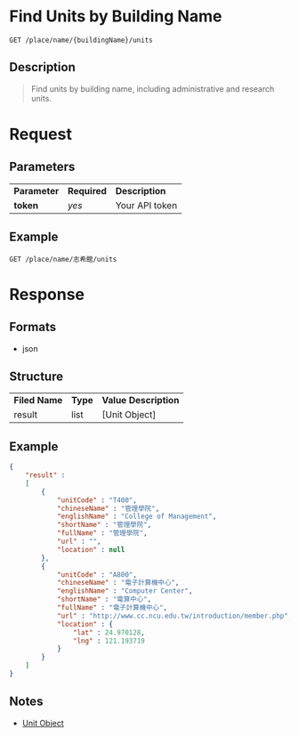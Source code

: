 # Find Units by Building Name

```
GET /place/name/{buildingName}/units
```

## Description
> Find units by building name, including administrative and research units.

# Request
## Parameters
<table>
  <tr>
    <td><b>Parameter</b></td>
    <td><b><b>Required</b></b></td>
    <td><b>Description</b></td>
  </tr>
  <tr>
    <td><b>token</b></td>
    <td><i>yes</i></td>
    <td>Your API token</td>
  </tr>
</table>

## Example
```
GET /place/name/志希館/units
```

# Response

## Formats
- json

## Structure
<table>
    <tr>
		<td><b>Filed Name</b></td>
		<td><b>Type</b></td>
		<td><b>Value Description</b></td>
	</tr>
    <tr>
        <td>result</td>
        <td>list</td>
        <td>[Unit Object]</td>
    </tr>
</table>

## Example
```json
{
	"result" : 
	[
		{
			"unitCode" : "T400",
			"chineseName" : "管理學院",
			"englishName" : "College of Management",
			"shortName" : "管理學院",
			"fullName" : "管理學院",
			"url" : "",
			"location" : null
		}, 
		{
			"unitCode" : "A800",
			"chineseName" : "電子計算機中心",
			"englishName" : "Computer Center",
			"shortName" : "電算中心",
			"fullName" : "電子計算機中心",
			"url" : "http://www.cc.ncu.edu.tw/introduction/member.php",
			"location" : {
				"lat" : 24.970128,
				"lng" : 121.193719
			}
		}
	]
}
```
## Notes
- [Unit Object](name_unitName.md#structure)
